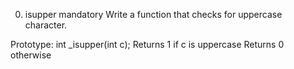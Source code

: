 0. isupper
   mandatory
   Write a function that checks for uppercase character.

Prototype: int \_isupper(int c);
Returns 1 if c is uppercase
Returns 0 otherwise
